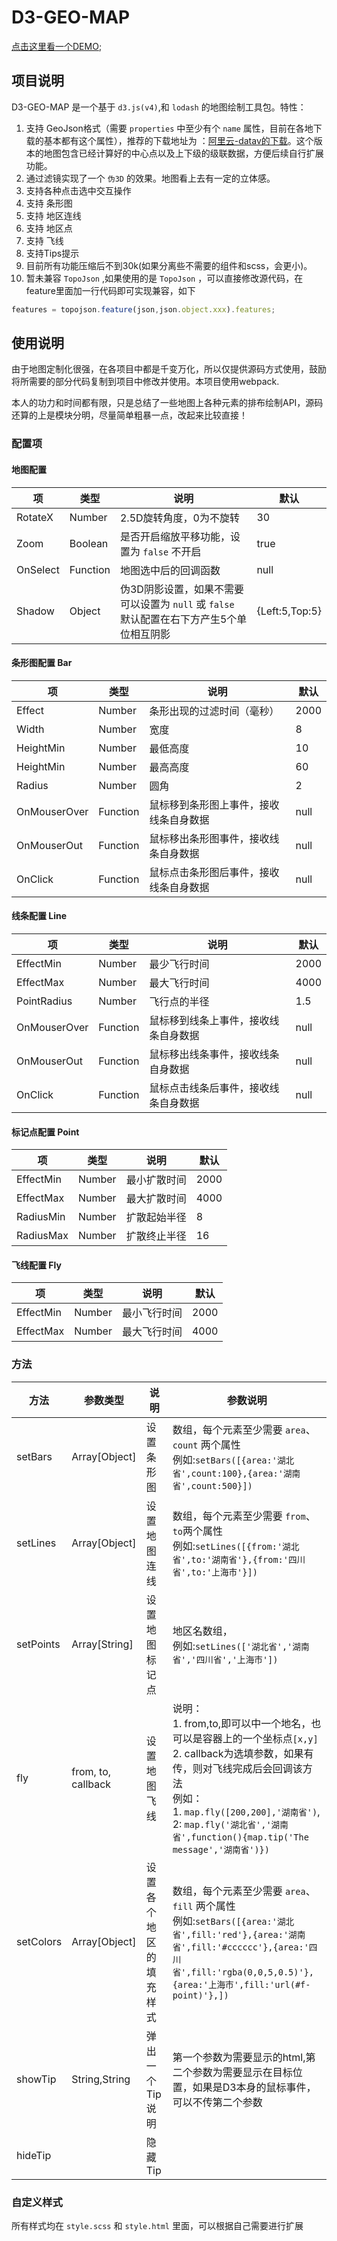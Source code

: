 # D3-GEO-MAP

[点击这里看一个DEMO](http://www.xdnote.com/test/d3-geo-map/);

## 项目说明

D3-GEO-MAP 是一个基于 `d3.js(v4)`,和 `lodash` 的地图绘制工具包。特性：

1. 支持 GeoJson格式（需要 `properties` 中至少有个 `name` 属性，目前在各地下载的基本都有这个属性），推荐的下载地址为 ：[阿里云-datav的下载](https://datav.aliyun.com/static/tools/atlas)。这个版本的地图包含已经计算好的中心点以及上下级的级联数据，方便后续自行扩展功能。
2. 通过滤镜实现了一个 `伪3D` 的效果。地图看上去有一定的立体感。
3. 支持各种点击选中交互操作
4. 支持 条形图
5. 支持 地区连线
6. 支持 地区点
7. 支持 飞线
8. 支持Tips提示
9. 目前所有功能压缩后不到30k(如果分离些不需要的组件和scss，会更小)。
10. 暂未兼容 `TopoJson` ,如果使用的是 `TopoJson` ，可以直接修改源代码，在feature里面加一行代码即可实现兼容，如下


```javascript
features = topojson.feature(json,json.object.xxx).features;
```

## 使用说明

由于地图定制化很强，在各项目中都是千变万化，所以仅提供源码方式使用，鼓励将所需要的部分代码复制到项目中修改并使用。本项目使用webpack.

本人的功力和时间都有限，只是总结了一些地图上各种元素的排布绘制API，源码还算的上是模块分明，尽量简单粗暴一点，改起来比较直接！

### 配置项

#### 地图配置

| 项        | 类型       | 说明                                       | 默认             |
| -------- | -------- | ---------------------------------------- | -------------- |
| RotateX  | Number   | 2.5D旋转角度，0为不旋转                           | 30             |
| Zoom     | Boolean  | 是否开启缩放平移功能，设置为 `false` 不开启               | true           |
| OnSelect | Function | 地图选中后的回调函数                               | null           |
| Shadow   | Object   | 伪3D阴影设置，如果不需要可以设置为 `null` 或 `false` <br> 默认配置在右下方产生5个单位相互阴影 | {Left:5,Top:5} |

#### 条形图配置 Bar

| 项            | 类型       | 说明                  | 默认   |
| ------------ | -------- | ------------------- | ---- |
| Effect       | Number   | 条形出现的过滤时间（毫秒）       | 2000 |
| Width        | Number   | 宽度                  | 8    |
| HeightMin    | Number   | 最低高度                | 10   |
| HeightMin    | Number   | 最高高度                | 60   |
| Radius       | Number   | 圆角                  | 2    |
| OnMouserOver | Function | 鼠标移到条形图上事件，接收线条自身数据 | null |
| OnMouserOut  | Function | 鼠标移出条形图事件，接收线条自身数据  | null |
| OnClick      | Function | 鼠标点击条形图后事件，接收线条自身数据 | null |

#### 线条配置 Line

| 项            | 类型       | 说明                 | 默认   |
| ------------ | -------- | ------------------ | ---- |
| EffectMin    | Number   | 最少飞行时间             | 2000 |
| EffectMax    | Number   | 最大飞行时间             | 4000 |
| PointRadius  | Number   | 飞行点的半径             | 1.5  |
| OnMouserOver | Function | 鼠标移到线条上事件，接收线条自身数据 | null |
| OnMouserOut  | Function | 鼠标移出线条事件，接收线条自身数据  | null |
| OnClick      | Function | 鼠标点击线条后事件，接收线条自身数据 | null |



#### 标记点配置 Point

| 项         | 类型     | 说明     | 默认   |
| --------- | ------ | ------ | ---- |
| EffectMin | Number | 最小扩散时间 | 2000 |
| EffectMax | Number | 最大扩散时间 | 4000 |
| RadiusMin | Number | 扩散起始半径 | 8    |
| RadiusMax | Number | 扩散终止半径 | 16   |


#### 飞线配置 Fly

| 项         | 类型     | 说明     | 默认   |
| --------- | ------ | ------ | ---- |
| EffectMin | Number | 最小飞行时间 | 2000 |
| EffectMax | Number | 最大飞行时间 | 4000 |




### 方法

| 方法        | 参数类型               | 说明          | 参数说明                                     |
| --------- | ------------------ | ----------- | ---------------------------------------- |
| setBars   | Array[Object]      | 设置条形图       | 数组，每个元素至少需要 `area`、`count` 两个属性<br>例如:`setBars([{area:'湖北省',count:100},{area:'湖南省',count:500}])` |
| setLines  | Array[Object]      | 设置地图连线      | 数组，每个元素至少需要 `from`、`to`两个属性<br>例如:`setLines([{from:'湖北省',to:'湖南省'},{from:'四川省',to:'上海市'}])` |
| setPoints | Array[String]      | 设置地图标记点     | 地区名数组，<br>例如:`setLines(['湖北省','湖南省','四川省','上海市'])` |
| fly       | from, to, callback | 设置地图飞线      | 说明：<br>1. from,to,即可以中一个地名，也可以是容器上的一个坐标点`[x,y]`<br>2. callback为选填参数，如果有传，则对飞线完成后会回调该方法<br> 例如：<br> 1. `map.fly([200,200],'湖南省')`, 2: `map.fly('湖北省','湖南省',function(){map.tip('The message','湖南省')})` |
| setColors | Array[Object]      | 设置各个地区的填充样式 | 数组，每个元素至少需要 `area`、`fill` 两个属性<br>例如:`setBars([{area:'湖北省',fill:'red'},{area:'湖南省',fill:'#cccccc'},{area:'四川省',fill:'rgba(0,0,5,0.5)'},{area:'上海市',fill:'url(#f-point)'},])` |
| showTip   | String,String      | 弹出一个Tip说明   | 第一个参数为需要显示的html,第二个参数为需要显示在目标位置，如果是D3本身的鼠标事件，可以不传第二个参数 |
| hideTip   |                    | 隐藏Tip       |                                          |


### 自定义样式

所有样式均在 `style.scss` 和 `style.html` 里面，可以根据自己需要进行扩展